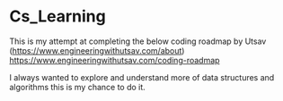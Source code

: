 # Cs_Learning
This is my attempt at completing the below coding roadmap by Utsav (https://www.engineeringwithutsav.com/about)
https://www.engineeringwithutsav.com/coding-roadmap

I always wanted to explore and understand more of data structures and algorithms this is my chance to do it.
